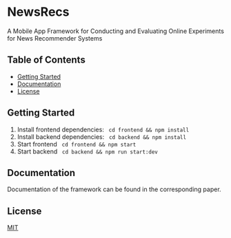 # NewsRecs

A Mobile App Framework for Conducting and Evaluating Online Experiments for News Recommender Systems

## Table of Contents

- [Getting Started](#getting-started)
- [Documentation](#documentation)
- [License](#license)

## Getting Started

1. Install frontend dependencies:
   ` cd frontend && npm install`
2. Install backend dependencies:
   ` cd backend && npm install`
3. Start frontend
   ` cd frontend && npm start`
4. Start backend
   ` cd backend && npm run start:dev`

## Documentation

Documentation of the framework can be found in the corresponding paper.

## License

[MIT](https://github.com/noah-janzen/news-recs/blob/main/LICENSE)
